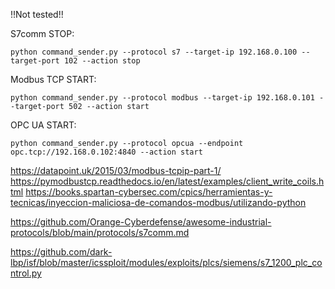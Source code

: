 







!!Not tested!!

S7comm STOP:
```
python command_sender.py --protocol s7 --target-ip 192.168.0.100 --target-port 102 --action stop
```

Modbus TCP START:
```
python command_sender.py --protocol modbus --target-ip 192.168.0.101 --target-port 502 --action start
```
OPC UA START:
```
python command_sender.py --protocol opcua --endpoint opc.tcp://192.168.0.102:4840 --action start
```


https://datapoint.uk/2015/03/modbus-tcpip-part-1/
https://pymodbustcp.readthedocs.io/en/latest/examples/client_write_coils.html
https://books.spartan-cybersec.com/cpics/herramientas-y-tecnicas/inyeccion-maliciosa-de-comandos-modbus/utilizando-python




https://github.com/Orange-Cyberdefense/awesome-industrial-protocols/blob/main/protocols/s7comm.md



https://github.com/dark-lbp/isf/blob/master/icssploit/modules/exploits/plcs/siemens/s7_1200_plc_control.py